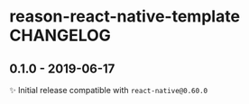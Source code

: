 # reason-react-native-template CHANGELOG

## 0.1.0 - 2019-06-17

✨ Initial release compatible with `react-native@0.60.0`
